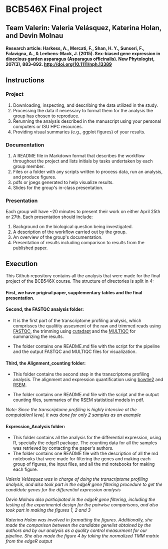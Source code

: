 # BCB546X Final project
## Team Valerin: Valeria Velásquez, Katerina Holan, and Devin Molnau
#### Research article: Harkess, A., Mercati, F., Shan, H. Y., Sunseri, F., Falavigna, A., & Leebens-Mack, J. (2015). Sex-biased gene expression in dioecious garden asparagus (Asparagus officinalis). New Phytologist, 207(3), 883–892. http://doi.org/10.1111/nph.13389

## Instructions

### Project

1. Downloading, inspecting, and describing the data utilized in the study.
2. Processing the data if necessary to format them for the analysis the group has chosen to reproduce.
3. Rerunning the analysis described in the manuscript using your personal computers or ISU HPC resources.
4. Providing visual summaries (e.g., ggplot figures) of your results.

### Documentation
1. A README file in Markdown format that describes the workflow throughout the project and lists initials by tasks undertaken by each group member.
2. Files or a folder with any scripts written to process data, run an analysis, and produce figures.
3. pdfs or jpegs generated to help visualize results.
4. Slides for the group's in-class presentation.

### Presentation

Each group will have ~20 minutes to present their work on either April 25th or 27th. Each presentation should include:

1. Background on the biological question being investigated.
2. A description of the workflow carried out by the group.
3. An overview of the group's documentation.
4. Presentation of results including comparison to results from the published paper.

## Execution

This Github repository contains all the analysis that were made for the final project of the BCB546X course. The structure of directories is split in 4: 

#### First, we have priginal paper, supplementary tables and the final presentation.

#### Second, the FASTQC analysis folder: 

* It is the first part of the transcriptome profiling analysis, which comprisses the qualitity assesment of the raw and trimmed reads using [FASTQC](https://wiki.hpcc.msu.edu/display/Bioinfo/FastQC+Tutorial), the trimming using [cutadapt](https://github.com/marcelm/cutadapt) and the [MULTIQC](http://multiqc.info/) for summarizing the results.

* The folder  contains one README.md file with the script for the pipeline and the output FASTQC and MULTIQC files for visualization. 

#### Third, the Alignment_counting folder: 

* This folder contains the second step in the transcriptome profiling analysis. The alignment and expression quantification using [bowtie2](http://bowtie-bio.sourceforge.net/bowtie2/index.shtml) and [RSEM](https://github.com/deweylab/RSEM). 

* The folder contains one README.md file with the script and the output counting files, summaries of the RSEM statistical models in pdf.

*Note: Since the transcriptome profiling is highly intensive at the computationl level, it was done for only 2 samples as an example*
  
#### Expression_Analysis folder: 

* This folder contains all the analysis for the differential expression, using R, specially the edgeR package. The counting data for all the samples was retrieved by contacting the paper's authors.
* The folder contains one README file with the description of all the md notebooks that were made for filtering the genes and making each group of figures, the input files, and all the md notebooks for making each figure.

*Valeria Velásquez was in charge of doing the transcriptome profiling analysis, and also took part in the edgeR gene filtering procedure to get the candidate genes for the differential expression analysis*

*Devin Molnau also participated in the edgeR gene filtering, including the testing of the experimental design for the pairwise comparisons, and also took part in making the figures 1, 2 and 3*

*Katerina Holan was involved in formatting the figures. Additionally, she made the comparison between the candidate genelist obtained by the authors and by our analysis as a quality control measurment for our pipeline. She also made the figure 4 by taking the normalized TMM matrix from the edgeR output*
